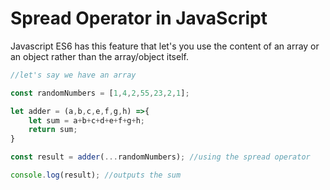 # Spread Operator in JavaScript

Javascript ES6 has this feature that let's you use the content of an array or an object rather than the array/object itself.
```javascript
//let's say we have an array

const randomNumbers = [1,4,2,55,23,2,1];

let adder = (a,b,c,e,f,g,h) =>{
    let sum = a+b+c+d+e+f+g+h;
    return sum;
}

const result = adder(...randomNumbers); //using the spread operator

console.log(result); //outputs the sum

```

